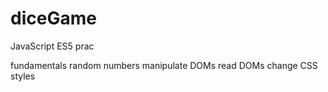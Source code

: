 # diceGame
JavaScript ES5 prac

fundamentals
random numbers
manipulate DOMs 
read DOMs
change CSS styles

